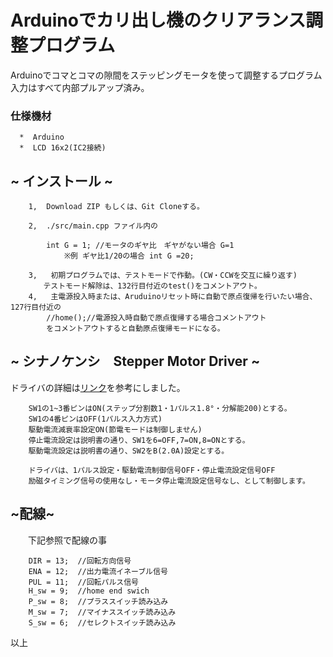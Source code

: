 # Arduinoでカリ出し機のクリアランス調整プログラム
Arduinoでコマとコマの隙間をステッピングモータを使って調整するプログラム   
 入力はすべて内部プルアップ済み。  
 ### 仕様機材  
      *  Arduino  
      *  LCD 16x2(IC2接続)


    
## ~ インストール ~
 
        1,  Download ZIP もしくは、Git Cloneする。
          
        2,  ./src/main.cpp ファイル内の

            int G = 1; //モータのギヤ比　ギヤがない場合 G=1 
                ※例 ギヤ比1/20の場合 int G =20;
            
        3,   初期プログラムでは、テストモードで作動。(CW・CCWを交互に繰り返す)  
        　　テストモード解除は、132行目付近のtest()をコメントアウト。 
        4,   主電源投入時または、Aruduinoリセット時に自動で原点復帰を行いたい場合、127行目付近の
            //home();//電源投入時自動で原点復帰する場合コメントアウト
            をコメントアウトすると自動原点復帰モードになる。


## ~ シナノケンシ　Stepper Motor Driver ~

ドライバの詳細は[リンク](http://www.plexmotion.com/download/files/CSB-UK-gear_manual.pdf)を参考にしました。

        
        SW1の1~3番ピンはON(ステップ分割数1・1パルス1.8°・分解能200)とする。
        SW1の4番ピンはOFF(1パルス入力方式)
        駆動電流減衰率設定ON(節電モードは制御しません)
        停止電流設定は説明書の通り、SW1を6=OFF,7=ON,8=ONとする。
        駆動電流設定は説明書の通り、SW2をB(2.0A)設定とする。
        
        ドライバは、1パルス設定・駆動電流制御信号OFF・停止電流設定信号OFF
        励磁タイミング信号の使用なし・モータ停止電流設定信号なし、として制御します。　　

## ~配線~
　　下記参照で配線の事　　

        DIR = 13;  //回転方向信号
        ENA = 12;  //出力電流イネーブル信号
        PUL = 11;  //回転パルス信号
        H_sw = 9;  //home end swich
        P_sw = 8;  //プラススイッチ読み込み
        M_sw = 7;  //マイナススイッチ読み込み
        S_sw = 6;  //セレクトスイッチ読み込み

    
以上
  